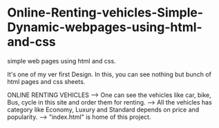 # Online-Renting-vehicles-Simple-Dynamic-webpages-using-html-and-css
simple web pages using html and css.

It's one of my ver first Design. In this, you can see nothing but bunch of html pages and css sheets.

ONLINE RENTING VEHICLES
  --> One can see the vehicles like car, bike, Bus, cycle in this site and order them for renting.
  --> All the vehicles has category like Economy, Luxury and Standard depends on price and popularity.
  --> "index.html" is home of this project.
